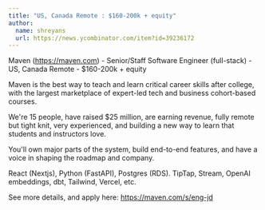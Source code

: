 ```yaml
---
title: "US, Canada Remote : $160-200k + equity"
author:
  name: shreyans
  url: https://news.ycombinator.com/item?id=39236172
---
```

Maven (<a href="https:&#x2F;&#x2F;maven.com" rel="nofollow">https:&#x2F;&#x2F;maven.com</a>) - Senior&#x2F;Staff Software Engineer (full-stack) - US, Canada Remote - $160-200k + equity

Maven is the best way to teach and learn critical career skills after college, with the largest marketplace of expert-led tech and business cohort-based courses.

We&#x27;re 15 people, have raised $25 million, are earning revenue, fully remote but tight knit, very experienced, and building a new way to learn that students and instructors love.

You&#x27;ll own major parts of the system, build end-to-end features, and have a voice in shaping the roadmap and company.

React (Nextjs), Python (FastAPI), Postgres (RDS). TipTap, Stream, OpenAI embeddings, dbt, Tailwind, Vercel, etc.

See more details, and apply here: <a href="https:&#x2F;&#x2F;maven.com&#x2F;s&#x2F;eng-jd" rel="nofollow">https:&#x2F;&#x2F;maven.com&#x2F;s&#x2F;eng-jd</a>
